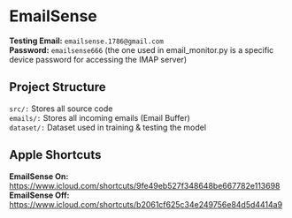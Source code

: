 # EmailSense

**Testing Email:** ```emailsense.1786@gmail.com```<br/>
**Password:** ```emailsense666``` (the one used in email_monitor.py is a specific device password for accessing the IMAP server)

## Project Structure
```src/:``` Stores all source code<br/>
```emails/:``` Stores all incoming emails (Email Buffer)<br/>
```dataset/:``` Dataset used in training & testing the model<br/>

## Apple Shortcuts
**EmailSense On:** https://www.icloud.com/shortcuts/9fe49eb527f348648be667782e113698
**EmailSense Off:** https://www.icloud.com/shortcuts/b2061cf625c34e249756e84d5d4414a9